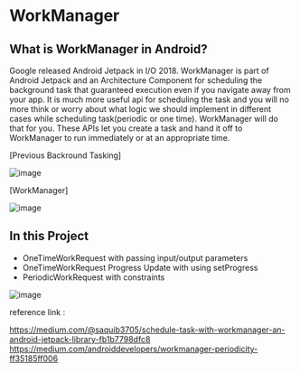 # WorkManager

## What is WorkManager in Android?

Google released Android Jetpack in I/O 2018. WorkManager is part of Android Jetpack and an Architecture Component 
for scheduling the background task that guaranteed execution even if you navigate away from your app. 
It is much more useful api for scheduling the task and you will no more think or worry about what logic 
we should implement in different cases while scheduling task(periodic or one time).
WorkManager will do that for you. These APIs let you create a task and hand it off to WorkManager 
to run immediately or at an appropriate time.


 [Previous Backround Tasking]
  
![image](https://user-images.githubusercontent.com/53125879/79498728-a1aa9600-7fde-11ea-8e61-e0b2d8c3479f.png)

 [WorkManager]

![image](https://user-images.githubusercontent.com/53125879/79498789-b71fc000-7fde-11ea-8887-6ea51d55d828.png)


## In this Project

 -  OneTimeWorkRequest with passing input/output parameters
 -  OneTimeWorkRequest Progress Update with using setProgress
 -  PeriodicWorkRequest with constraints
      
   
      
![image](https://user-images.githubusercontent.com/53125879/79510099-9876f480-7ff1-11ea-92c4-b546368c76f9.png)



reference link : 

https://medium.com/@saquib3705/schedule-task-with-workmanager-an-android-jetpack-library-fb1b7798dfc8
https://medium.com/androiddevelopers/workmanager-periodicity-ff35185ff006
